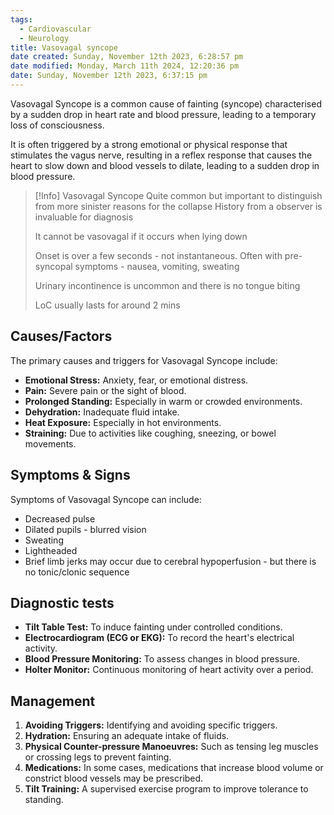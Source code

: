 ```yaml
---
tags:
  - Cardiovascular
  - Neurology
title: Vasovagal syncope
date created: Sunday, November 12th 2023, 6:28:57 pm
date modified: Monday, March 11th 2024, 12:20:36 pm
date: Sunday, November 12th 2023, 6:37:15 pm
---
```


Vasovagal Syncope is a common cause of fainting (syncope) characterised by a sudden drop in heart rate and blood pressure, leading to a temporary loss of consciousness. 

It is often triggered by a strong emotional or physical response that stimulates the vagus nerve, resulting in a reflex response that causes the heart to slow down and blood vessels to dilate, leading to a sudden drop in blood pressure.

> [!Info] Vasovagal Syncope
> Quite common but important to distinguish from more sinister reasons for the collapse
> History from a observer is invaluable for diagnosis
>
> It cannot be vasovagal if it occurs when lying down
> 
> Onset is over a few seconds - not instantaneous. Often with pre-syncopal symptoms - nausea, vomiting, sweating
> 
> Urinary incontinence is uncommon and there is no tongue biting
> 
> LoC usually lasts for around 2 mins


## Causes/Factors

The primary causes and triggers for Vasovagal Syncope include:

- **Emotional Stress:** Anxiety, fear, or emotional distress.
- **Pain:** Severe pain or the sight of blood.
- **Prolonged Standing:** Especially in warm or crowded environments.
- **Dehydration:** Inadequate fluid intake.
- **Heat Exposure:** Especially in hot environments.
- **Straining:** Due to activities like coughing, sneezing, or bowel movements.

## Symptoms & Signs

Symptoms of Vasovagal Syncope can include:

- Decreased pulse
- Dilated pupils - blurred vision
- Sweating
- Lightheaded 
- Brief limb jerks may occur due to cerebral hypoperfusion - but there is no tonic/clonic sequence

## Diagnostic tests

- **Tilt Table Test:** To induce fainting under controlled conditions.
- **Electrocardiogram (ECG or EKG):** To record the heart's electrical activity.
- **Blood Pressure Monitoring:** To assess changes in blood pressure.
- **Holter Monitor:** Continuous monitoring of heart activity over a period.


## Management

1. **Avoiding Triggers:** Identifying and avoiding specific triggers.
2. **Hydration:** Ensuring an adequate intake of fluids.
3. **Physical Counter-pressure Manoeuvres:** Such as tensing leg muscles or crossing legs to prevent fainting.
4. **Medications:** In some cases, medications that increase blood volume or constrict blood vessels may be prescribed.
5. **Tilt Training:** A supervised exercise program to improve tolerance to standing.